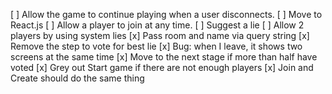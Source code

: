 [ ] Allow the game to continue playing when a user disconnects.
[ ] Move to React.js
[ ] Allow a player to join at any time.
[ ] Suggest a lie
[ ] Allow 2 players by using system lies
[x] Pass room and name via query string
[x] Remove the step to vote for best lie
[x] Bug: when I leave, it shows two screens at the same time
[x] Move to the next stage if more than half have voted
[x] Grey out Start game if there are not enough players
[x] Join and Create should do the same thing